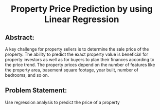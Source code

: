 # <center>Property Price Prediction by using Linear Regression</center>


## Abstract:
A key challenge for property sellers is to determine the sale price of the property. The 
ability to predict the exact property value is beneficial for property investors as well as 
for buyers to plan their finances according to the price trend. The property prices 
depend on the number of features like the property area, basement square footage, year 
built, number of bedrooms, and so on.

## Problem Statement:
Use regression analysis to predict the price of a property
